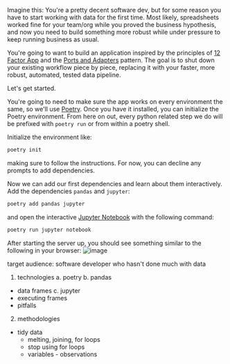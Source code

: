 Imagine this: You're a pretty decent software dev, but for some reason you have to start working with data for the first time. Most likely, spreadsheets worked fine for your team/org while you proved the business hypothesis, and now you need to build something more robust while under pressure to keep running business as usual. 


You're going to want to build an application inspired by the principles of [12 Factor App](https://12factor.net/) and the [Ports and Adapters](https://en.wikipedia.org/wiki/Hexagonal_architecture_(software)) pattern. The goal is to shut down your existing workflow piece by piece, replacing it with your faster, more robust, automated, tested data pipeline. 

Let's get started.

You're going to need to make sure the app works on every environment the same, so we'll use [Poetry](https://python-poetry.org/docs/).
Once you have it installed, you can initialize the Poetry environment. From here on out, every python related step we do will be prefixed with `poetry run` or from within a poetry shell. 

Initialize the environment like:
```bash
poetry init
```
making sure to follow the instructions. For now, you can decline any prompts to add dependencies.

Now we can add our first dependencies and learn about them interactively. Add the dependencies `pandas` and `jupyter`:
```bash
poetry add pandas jupyter
```
and open the interactive [Jupyter Notebook](https://jupyter.org/try-jupyter/retro/notebooks/?path=notebooks/Intro.ipynb) with the following command:

```bash
poetry run jupyter notebook
```
After starting the server up, you should see something similar to the following in your browser:
![image](https://github.com/emgrasmeder/tidy-data-crash-course/assets/8107614/25e2b8b0-96e8-4532-8b1e-5356cfccfc4d)


target audience: software developer who hasn't done much with data

1. technologies
a. poetry
b. pandas
  - data frames
c. jupyter
  - executing frames
  - pitfalls
2. methodologies
- tidy data
  - melting, joining, for loops
  - stop using for loops
  - variables - observations

